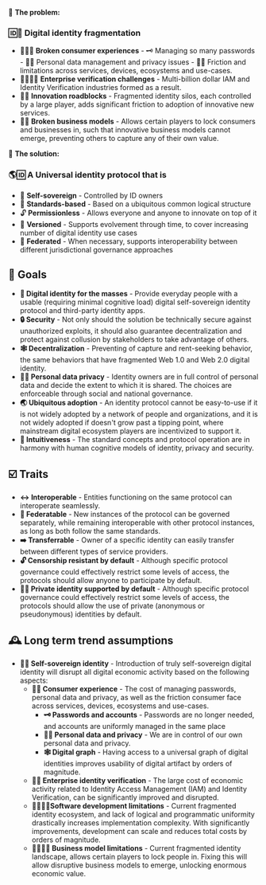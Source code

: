 🤔 **The problem:**

### 🆔🧩 Digital identity fragmentation

- 🙍‍♀️🧩 **Broken consumer experiences** - 🗝 Managing so many passwords - 🦸‍♀️ Personal data management and privacy issues - 🤦‍♀️ Friction and limitations across services, devices, ecosystems and use-cases.
- 🏢🙍‍♀️✅ **Enterprise verification challenges** - Multi-billion dollar IAM and Identity Verification industries formed as a result.
- 📱🧪 **Innovation roadblocks** - Fragmented identity silos, each controlled by a large player, adds significant friction to adoption of innovative new services.
- 🏢🧩 **Broken business models** - Allows certain players to lock consumers and businesses in, such that innovative business models cannot emerge, preventing others to capture any of their own value.

🙌 **The solution:**

### 🌎🆔 A **Universal identity protocol** that is

- 🤳 **Self-sovereign** - Controlled by ID owners
- 📜 **Standards-based** - Based on a ubiquitous  common logical structure
- 🔓 **Permissionless** - Allows everyone and anyone to innovate on top of it
- 🔢 **Versioned** - Supports evolvement through time, to cover increasing number of digital identity use cases
- 🔗 **Federated** - When necessary, supports interoperability between different jurisdictional governance approaches

## 🎯 Goals

- **👥 Digital identity for the masses** - Provide everyday people with a usable (requiring minimal cognitive load) digital self-sovereign identity protocol and third-party identity apps.
- **🔒 Security** - Not only should the solution be technically secure against unauthorized exploits, it should also guarantee decentralization and protect against collusion by stakeholders to take advantage of others.
- **🕸 Decentralization** - Preventing of capture and rent-seeking behavior, the same behaviors that have fragmented Web 1.0 and Web 2.0 digital identity.
- **🦸‍♀️ Personal data privacy** - Identity owners are in full control of personal data and decide the extent to which it is shared. The choices are enforceable through social and national governance.
- **🌏 Ubiquitous adoption** - An identity protocol cannot be easy-to-use if it is not widely adopted by a network of people and organizations, and it is not widely adopted if doesn't grow past a tipping point, where mainstream digital ecosystem players are incentivized to support it.
- **🧠 Intuitiveness** - The standard concepts and protocol operation are in harmony with human cognitive models of identity, privacy and security.

## ☑️ Traits

- **↔️ Interoperable** - Entities functioning on the same protocol can interoperate seamlessly.
- **🔗 Federatable** - New instances of the protocol can be governed separately, while remaining interoperable with other protocol instances, as long as both follow the same standards.
- **➡️ Transferrable** - Owner of a specific identity can easily transfer between different types of service providers.
- **🔓 Censorship resistant by default** - Although specific protocol governance could effectively restrict some levels of access, the protocols should allow anyone to participate by default.
- **🦸‍♂️ Private identity supported by default** - Although specific protocol governance could effectively restrict some levels of access, the protocols should allow the use of private (anonymous or pseudonymous) identities by default.

## 🕰 Long term trend assumptions

- **🤳🆔 Self-sovereign identity** - Introduction of truly self-sovereign digital identity will disrupt all digital economic activity based on the following aspects:
  - **🙍‍♀️ Consumer experience** - The cost of managing passwords, personal data and privacy, as well as the friction consumer face across services, devices, ecosystems and use-cases.
    - **🗝 Passwords and accounts** - Passwords are no longer needed, and accounts are uniformly managed in the same place
    - **🦸‍♀️ Personal data and privacy** - We are in control of our own personal data and privacy. 
    - **🕸 Digital graph** - Having access to a universal graph of digital identities improves usability of digital artifact by orders of magnitude.
  - **🏢✅ Enterprise identity verification** - The large cost of economic activity related to Identity Access Management (IAM) and Identity Verification, can be significantly improved and disrupted.
  - **👩‍💻🏃‍♀️Software development limitations** - Current fragmented identity ecosystem, and lack of logical and programmatic uniformity drastically increases implementation complexity. With significantly improvements, development can scale and reduces total costs by orders of magnitude.
  - **👨‍💼🏃‍♂️ Business model limitations** - Current fragmented identity landscape, allows certain players to lock people in. Fixing this will allow disruptive business models to emerge, unlocking enormous economic value.
